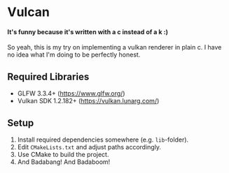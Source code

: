 # Vulcan
#### It's funny because it's written with a c instead of a k :)

So yeah, this is my try on implementing a vulkan renderer in plain
c. I have no idea what I'm doing to be perfectly honest.

## Required Libraries

- GLFW 3.3.4+ (https://www.glfw.org/)
- Vulkan SDK 1.2.182+ (https://vulkan.lunarg.com/)

## Setup
1. Install required dependencies somewhere (e.g. `lib`-folder).
2. Edit `CMakeLists.txt` and adjust paths accordingly.
3. Use CMake to build the project.
4. And Badabang! And Badaboom!